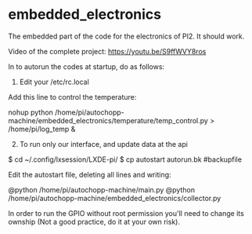 # embedded_electronics
The embedded part of the code for the electronics of PI2.
It should work.

Video of the complete project: https://youtu.be/S9ffWVY8ros

In to autorun  the codes at startup, do as follows:
1. Edit your /etc/rc.local

Add this line to control the temperature:

nohup  python /home/pi/autochopp-machine/embedded_electronics/temperature/temp_control.py > /home/pi/log_temp & 

2. To run only our interface, and update data at the api

$ cd ~/.config/lxsession/LXDE-pi/
$ cp autostart autorun.bk #backupfile

Edit the autostart file, deleting all lines and writing:

@python /home/pi/autochopp-machine/main.py 
@python /home/pi/autochopp-machine/embedded_electronics/collector.py

In order to run the GPIO without root permission you'll need to 
change its ownship (Not a good practice, do it at your own risk).
